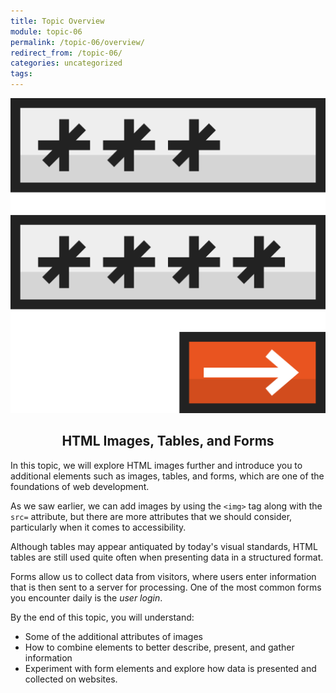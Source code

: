 ```yaml
---
title: Topic Overview
module: topic-06
permalink: /topic-06/overview/
redirect_from: /topic-06/
categories: uncategorized
tags:
---
```


<div class="section-title">
  <img src="../img/assignment-06.svg" alt="" title="Assignment 6: Forms" />
  <h2 style="text-align: center;">HTML Images, Tables, and Forms</h2>
</div>


In this topic, we will explore HTML images further and introduce you to additional elements such as images, tables, and forms, which are one of the foundations of web development.

As we saw earlier, we can add images by using the `<img>` tag along with the `src=` attribute, but there are more attributes that we should consider, particularly when it comes to accessibility.

Although tables may appear antiquated by today's visual standards, HTML tables are still used quite often when presenting data in a structured format. 

Forms allow us to collect data from visitors, where users enter information that is then sent to a server for processing. One of the most common forms you encounter daily is the _user login_.


By the end of this topic, you will understand:
<ul class="pros-and-cons">
<li class="icon-pro">Some of the additional attributes of images</li>
  <li class="icon-pro">How to combine elements to better describe, present, and gather information</li>
  <li class="icon-pro">Experiment with form elements and explore how data is presented and collected on websites.</li>
</ul>
